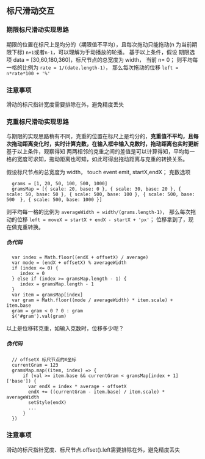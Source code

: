 ## 标尺滑动交互

### 期限标尺滑动实现思路

期限的位置在标尺上是均分的（期限值不平均），且每次拖动只能拖动(n 为当前期限下标) `n+1`或者`n-1`，可以理解为手动播放的轮播。
基于以上条件，假设
期限选项 data = [30,60,180,360]，标尺节点的总宽度为 width， 当前 n= 0；
则平均每一格的比例为 `rate = 1/(date.length-1)`， 那么每次拖动的位移 `left = n*rate*100 + '%'`

### 注意事项

滑动的标尺指针宽度需要排除在外，避免精度丢失

### 克重标尺滑动实现思路

与期限的实现思路稍有不同，克重的位置在标尺上是均分的，**克重值不平均，且每次拖动距离变化时，实时计算克数，在输入框中输入克数时，拖动距离也实时更新**
基于以上条件，观察得知 两两相邻的克重之间的差值是可以计算得知，平均每一格的宽度可求知，拖动距离也可知，如此可得出拖动距离与克重的转换关系。

假设标尺节点的总宽度为 width， touch event emit, startX,endX；
克数选项

```
  grams = [1, 20, 50, 100, 500, 1000]
  gramsMap = [{ scale: 20, base: 0 }, { scale: 30, base: 20 }, { scale: 50, base: 50 }, { scale: 500, base: 100 }, { scale: 500, base: 500  }, { scale: 500, base: 1000 }]
```

则平均每一格的比例为 `averageWidth = width/(grams.length-1)`， 那么每次拖动的位移 `left = moveX = startX + endX - startX + 'px'`；
位移拿到了，现在做克重转换。

##### 伪代码

```
  var index = Math.floor((endX + offsetX) / average)
  var mode = (endX + offsetX) % averageWidth
  if (index <= 0) {
     index = 0
  } else if (index >= gramsMap.length - 1) {
     index = gramsMap.length - 1
  }
  var item = gramsMap[index]
  var gram = Math.floor((mode / averageWidth) * item.scale) + item.base
  gram = gram < 0 ? 0 : gram
  $('#gram').val(gram)
```

以上是位移转克重，如输入克数时，位移多少呢？

##### 伪代码

```
  // offsetX 标尺节点的X坐标
  currentGram = 123
  gramsMap.map((item, index) => {
      if (val >= item.base && currentGram < gramsMap[index + 1]['base']) {
        var endX = index * average - offsetX
        endX += ((currentGram - item.base) / item.scale) * averageWidth
        setStyle(endX)
        ...
      }
  })
```

### 注意事项

滑动的标尺指针宽度、标尺节点.offset().left需要排除在外，避免精度丢失
